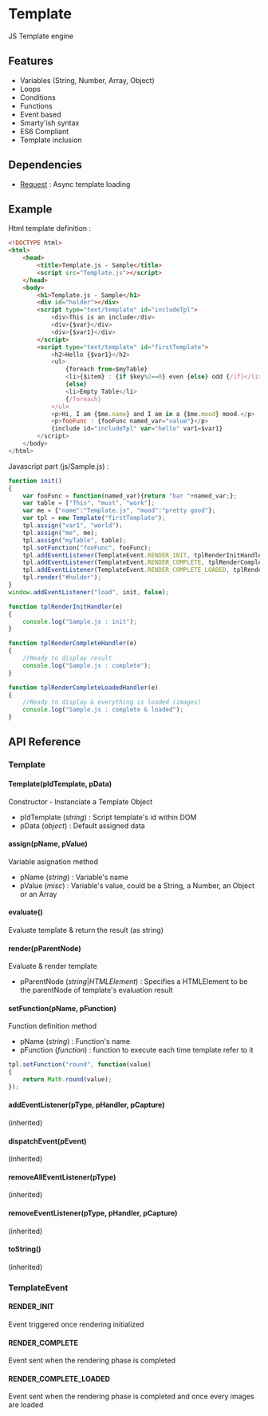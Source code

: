 Template
===
JS Template engine

Features
---
* Variables (String, Number, Array, Object)
* Loops
* Conditions
* Functions
* Event based
* Smarty'ish syntax
* ES6 Compliant
* Template inclusion

Dependencies
---
* [Request](http://github.com/arno06/Request) : Async template loading

Example
---
Html template definition :

```html
<!DOCTYPE html>
<html>
	<head>
		<title>Template.js - Sample</title>
		<script src="Template.js"></script>
	</head>
	<body>
		<h1>Template.js - Sample</h1>
		<div id="holder"></div>
        <script type="text/template" id="includeTpl">
            <div>This is an include</div>
            <div>{$var}</div>
            <div>{$var1}</div>
        </script>
        <script type="text/template" id="firstTemplate">
            <h2>Hello {$var1}</h2>
            <ul>
                {foreach from=$myTable}
                <li>{$item} : {if $key%2==0} even {else} odd {/if}</li>
                {else}
                <li>Empty Table</li>
                {/foreach}
            </ul>
            <p>Hi, I am {$me.name} and I am in a {$me.mood} mood.</p>
            <p>fooFunc : {fooFunc named_var="value"}</p>
            {include id="includeTpl" var="hello" var1=$var1}
        </script>
	</body>
</html>
```
Javascript part (js/Sample.js) :

```js
function init()
{
    var fooFunc = function(named_var){return "bar "+named_var;};
    var table = ["This", "must", "work"];
    var me = {"name":"Template.js", "mood":"pretty good"};
    var tpl = new Template("firstTemplate");
    tpl.assign("var1", "world");
    tpl.assign("me", me);
    tpl.assign("myTable", table);
    tpl.setFunction("fooFunc", fooFunc);
    tpl.addEventListener(TemplateEvent.RENDER_INIT, tplRenderInitHandler, false);
    tpl.addEventListener(TemplateEvent.RENDER_COMPLETE, tplRenderCompleteHandler, false);
    tpl.addEventListener(TemplateEvent.RENDER_COMPLETE_LOADED, tplRenderCompleteLoadedHandler, false);
    tpl.render("#holder");
}
window.addEventListener("load", init, false);

function tplRenderInitHandler(e)
{
    console.log("Sample.js : init");
}

function tplRenderCompleteHandler(e)
{
    //Ready to display result
    console.log("Sample.js : complete");
}

function tplRenderCompleteLoadedHandler(e)
{
    //Ready to display & everything is loaded (images)
    console.log("Sample.js : complete & loaded");
}
```

API Reference
---
### Template

#### Template(pIdTemplate, pData)
Constructor - Instanciate a Template Object

* pIdTemplate (*string*) : Script template's id within DOM
* pData (*object*) : Default assigned data

#### assign(pName, pValue)
Variable asignation method

* pName (*string*) : Variable's name
* pValue (*misc*) : Variable's value, could be a String, a Number, an Object or an Array

#### evaluate()
Evaluate template & return the result (as string)

#### render(pParentNode)
Evaluate & render template

* pParentNode (*string*|*HTMLElement*) : Specifies a HTMLElement to be the parentNode of template's evaluation result

#### setFunction(pName, pFunction)
Function definition method

* pName (*string*) : Function's name
* pFunction (*function*) : function to execute each time template refer to it
```js
tpl.setFunction("round", function(value)
{
	return Math.round(value);
});
```

#### addEventListener(pType, pHandler, pCapture)
(inherited) 

#### dispatchEvent(pEvent)
(inherited) 

#### removeAllEventListener(pType)
(inherited) 

#### removeEventListener(pType, pHandler, pCapture)
(inherited) 

#### toString()
(inherited) 

### TemplateEvent

#### RENDER_INIT
Event triggered once rendering initialized

#### RENDER_COMPLETE
Event sent when the rendering phase is completed

#### RENDER_COMPLETE_LOADED
Event sent when the rendering phase is completed and once every images are loaded
